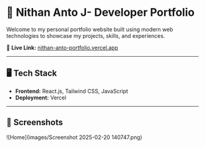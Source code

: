 # 🚀 Nithan Anto J- Developer Portfolio

Welcome to my personal portfolio website built using modern web technologies to showcase my projects, skills, and experiences.

🔗 **Live Link:** [nithan-anto-portfolio.vercel.app](https://nithan-anto-portfolio.vercel.app/)

---

## 🖥️ Tech Stack

- **Frontend:** React.js, Tailwind CSS, JavaScript
- **Deployment:** Vercel

---

## 📸 Screenshots

![Home](images/Screenshot 2025-02-20 140747.png)
